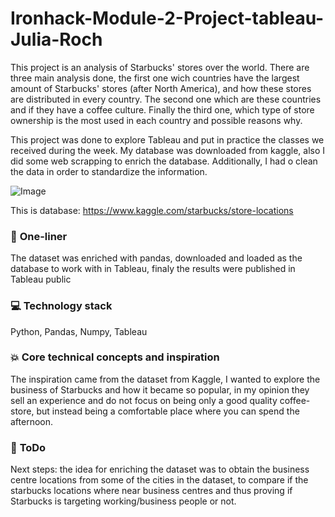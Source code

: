# Ironhack-Module-2-Project-tableau-Julia-Roch

This project is an analysis of Starbucks' stores over the world. There are three main analysis done, the first one wich countries have the largest amount of Starbucks' stores (after North America), and how these stores are distributed in every country. The second one which are these countries and if they have a coffee culture. Finally the third one, which type of store ownership is the most used in each country and possible reasons why.

This project was done to explore Tableau and put in practice the classes we received during the week. My database was downloaded from kaggle, also I did some web scrapping to enrich the database.
Additionally, I had o clean the data in order to standardize the information.

![Image](https://cdn4.creativecirclemedia.com/severna/original/20191014-155912-Sparks-Lake-Shore-Starbucks-1.jpg)

This is database: https://www.kaggle.com/starbucks/store-locations

### :running: **One-liner**
The dataset was enriched with pandas, downloaded and loaded as the database to work with in Tableau, finaly the results were published in Tableau public

### :computer: **Technology stack**
Python, Pandas, Numpy, Tableau

### :boom: **Core technical concepts and inspiration**
The inspiration came from the dataset from Kaggle, I wanted to explore the business of Starbucks and how it became so popular, in my opinion they sell an experience and do not focus on being only a good quality coffee-store, but instead being a comfortable place where you can spend the afternoon.

### :shit: **ToDo**
Next steps: the idea for enriching the dataset was to obtain the business centre locations from some of the cities in the dataset, to compare if the starbucks locations where near business centres and thus proving if Starbucks is targeting working/business people or not.



